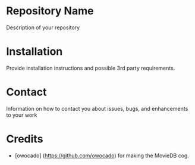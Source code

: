 # Repository Name
Description of your repository

# Installation
Provide installation instructions and possible 3rd party requirements.

# Contact
Information on how to contact you about issues, bugs, and enhancements to your work

# Credits
* [owocado] (https://github.com/owocado) for making the MovieDB cog.

